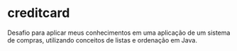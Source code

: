 # creditcard
Desafio para aplicar meus conhecimentos em uma aplicação de um sistema de compras, utilizando conceitos de listas e ordenação em Java.
